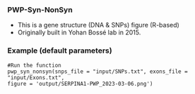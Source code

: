 ### PWP-Syn-NonSyn
  * This is a gene structure (DNA & SNPs) figure (R-based)
  * Originally built in Yohan Bossé lab in 2015.

### Example (default parameters)
```
#Run the function
pwp_syn_nonsyn(snps_file = "input/SNPs.txt", exons_file = "input/Exons.txt",
figure = 'output/SERPINA1-PWP_2023-03-06.png')
```
